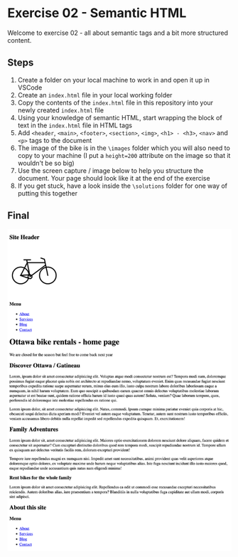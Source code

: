 # Exercise 02 - Semantic HTML

Welcome to exercise 02 - all about semantic tags and a bit more structured content.

## Steps

1. Create a folder on your local machine to work in and open it up in VSCode
2. Create an `index.html` file in your local working folder
3. Copy the contents of the `index.html` file in this repository into your newly created `index.html` file
4. Using your knowledge of semantic HTML, start wrapping the block of text in the `index.html` file in HTML tags
5. Add `<header`, `<main>`, `<footer>`, `<section>`, `<img>`, `<h1> - <h3>`, `<nav>` and `<p>` tags to the document
6. The image of the bike is in the `\images` folder which you will also need to copy to your machine (I put a `height=200` attribute on the image so that it wouldn't be so big)
7. Use the screen capture / image below to help you structure the document. Your page should look like it at the end of the exercise
8. If you get stuck, have a look inside the `\solutions` folder for one way of putting this together

## Final

![This is an image](/images/finished.png)
